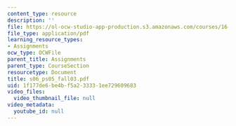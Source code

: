 ```yaml
---
content_type: resource
description: ''
file: https://ol-ocw-studio-app-production.s3.amazonaws.com/courses/16-01-unified-engineering-i-ii-iii-iv-fall-2005-spring-2006/1f177de6be4bf5a233331ee729609683_s06_ps05_fall03.pdf
file_type: application/pdf
learning_resource_types:
- Assignments
ocw_type: OCWFile
parent_title: Assignments
parent_type: CourseSection
resourcetype: Document
title: s06_ps05_fall03.pdf
uid: 1f177de6-be4b-f5a2-3333-1ee729609683
video_files:
  video_thumbnail_file: null
video_metadata:
  youtube_id: null
---
```

